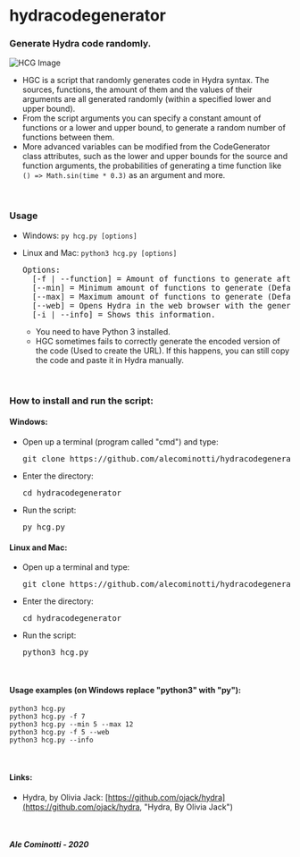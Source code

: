 # hydracodegenerator
### Generate Hydra code randomly.

![HCG Image](https://github.com/alecominotti/hydracodegenerator/blob/master/resources/image.png?raw=true, "Pimba")  

- HGC is a script that randomly generates code in Hydra syntax. The sources, functions, the amount of them  and the values of their arguments are all generated randomly (within a specified lower and upper bound).
- From the script arguments you can specify a constant amount of functions or a lower and upper bound, to generate a random number of functions between them.
- More advanced variables can be modified from the CodeGenerator class attributes, such as the lower and upper bounds for the source and function arguments, the probabilities of generating a time function like `() => Math.sin(time * 0.3)` as an argument and more.

</br>

### Usage
	
- Windows: ```py hcg.py [options]```
- Linux and Mac: ```python3 hcg.py [options]```

	<pre>Options:
	[-f | --function] = Amount of functions to generate after the source.
	[--min] = Minimum amount of functions to generate (Default: 0).
	[--max] = Maximum amount of functions to generate (Default: 5).
	[--web] = Opens Hydra in the web browser with the generated code after generating it.
	[-i | --info] = Shows this information.</pre>
	
	- You need to have Python 3 installed.
	- HGC sometimes fails to correctly generate the encoded version of the code (Used to create the URL). If this happens, you can still copy the code and paste it in Hydra manually.
</br>

### How to install and run the script:
#### Windows:

- Open up a terminal (program called "cmd") and type:
	<pre>git clone https://github.com/alecominotti/hydracodegenerator.git</pre>
- Enter the directory:	
	<pre>cd hydracodegenerator</pre>
- Run the script:	
	<pre>py hcg.py</pre>


#### Linux and Mac:

- Open up a terminal and type:
	<pre>git clone https://github.com/alecominotti/hydracodegenerator.git</pre>
- Enter the directory:	
	<pre>cd hydracodegenerator</pre>
- Run the script:	
	<pre>python3 hcg.py</pre>
	
</br>

#### Usage examples (on Windows replace "python3" with "py"):
	python3 hcg.py
	python3 hcg.py -f 7
	python3 hcg.py --min 5 --max 12
	python3 hcg.py -f 5 --web
	python3 hcg.py --info

</br>

#### Links:
	
- Hydra, by Olivia Jack:
	  [https://github.com/ojack/hydra](https://github.com/ojack/hydra, "Hydra, By Olivia Jack")
  
</br>
  
##### Ale Cominotti - 2020
